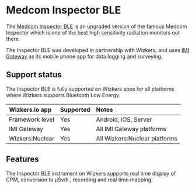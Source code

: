 # Medcom Inspector BLE

The [Medcom Inspector BLE](https://medcom.com/product/inspector-ble/) is an upgraded version of the famous Medcom Inspector which is one of the best high sensitivity radiation monitors out there.

The Inspector BLE was developed in partnership with Wizkers, and uses [IMI Gateway](https://play.google.com/store/apps/details?id=io.wizkers.medcom.gateway) as its mobile phone app for data logging and surveying.

## Support status

The Inspector BLE is fully supported on Wizkers apps for all platforms where Wizkers supports Bluetooth Low Energy.

Wizkers.io app   | Supported | Notes                           |
:----------------|:----------|:--------------------------------|
Framework level  | Yes       | Android, iOS, Server            |
IMI Gateway      | Yes       | All IMI Gateway platforms       |
Wizkers:Nuclear  | Yes       | All Wizkers:Nuclear platforms   |

## Features

The Inspector BLE instrument on Wizkers supports real time display of CPM, conversion to µSv/h , recording and real time mapping.

 
